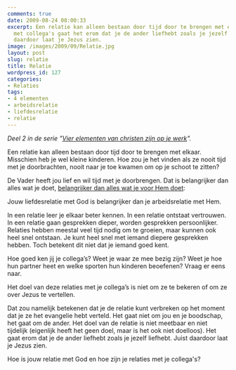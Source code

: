 ```yaml
---
comments: true
date: 2009-08-24 08:00:33
excerpt: Een relatie kan alleen bestaan door tijd door te brengen met elkaar. In relaties
  met collega's gaat het erom dat je de ander liefhebt zoals je jezelf liefhebt. Juist
  daardoor laat je Jezus zien.
image: /images/2009/09/Relatie.jpg
layout: post
slug: relatie
title: Relatie
wordpress_id: 127
categories:
- Relaties
tags:
- 4 elementen
- arbeidsrelatie
- liefdesrelatie
- relatie
---
```


_Deel 2 in de serie "[Vier elementen van christen zijn op je werk](/vier-elementen/)"._

Een relatie kan alleen bestaan door tijd door te brengen met elkaar. Misschien heb je wel kleine kinderen. Hoe zou je het vinden als ze nooit tijd met je doorbrachten, nooit naar je toe kwamen om op je schoot te zitten?

De Vader heeft jou lief en wil tijd met je doorbrengen. Dat is belangrijker dan alles wat je doet, [belangrijker dan alles wat je voor Hem doet](/2009/08/10/liefde-voor-arbeid/):


Jouw liefdesrelatie met God is belangrijker dan je arbeidsrelatie met Hem.



In een relatie leer je elkaar beter kennen. In een relatie ontstaat vertrouwen. In een relatie gaan gesprekken dieper, worden gesprekken persoonlijker. Relaties hebben meestal veel tijd nodig om te groeien, maar kunnen ook heel snel ontstaan. Je kunt heel snel met iemand diepere gesprekken hebben. Toch betekent dit niet dat je iemand goed kent.

Hoe goed ken jij je collega’s? Weet je waar ze mee bezig zijn? Weet je hoe hun partner heet en welke sporten hun kinderen beoefenen? Vraag er eens naar.


Het doel van deze relaties met je collega’s is niet om ze te bekeren of om ze over Jezus te vertellen.



Dat zou namelijk betekenen dat je de relatie kunt verbreken op het moment dat je ze het evangelie hebt verteld. Het gaat niet om jou en je boodschap, het gaat om de ander. Het doel van de relatie is niet meetbaar en niet tijdelijk (eigenlijk heeft het geen doel, maar is het ook niet doelloos). Het gaat erom dat je de ander liefhebt zoals je jezelf liefhebt. Juist daardoor laat je Jezus zien.

Hoe is jouw relatie met God en hoe zijn je relaties met je collega's?
